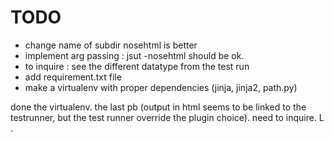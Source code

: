 TODO
====

* change name of subdir nosehtml is better
* implement arg passing : jsut -nosehtml should be ok.
* to inquire : see the different datatype from  the test run
* add requirement.txt file
* make a virtualenv with proper dependencies (jinja, jinja2, path.py)

done the virtualenv.
the last pb (output in html seems to be linked to the testrunner, but the test runner override the plugin choice).
need to inquire. 
L .

